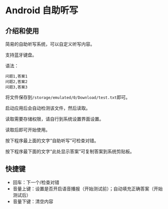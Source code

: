 # Android 自助听写

## 介绍和使用

简易的自助听写系统，可以自定义听写内容。

支持蓝牙键盘。

语法：

```
问题1,答案1
问题2,答案2
问题3,答案3
```

将文件保存到`/storage/emulated/0/Download/test.txt`即可。

启动应用后会自动检测该文件，然后读取。

读取需要存储权限，请自行到系统设置界面设置。

读取后即可开始使用。

按下程序最上面的文字“自助听写”可检查对错。

按下程序最下面的文字“此处显示答案”可复制答案到系统剪贴板。

## 快捷键

* <kbd>回车</kbd>：下一个/检查对错
* <kbd>音量上键</kbd>：设置是否开启语音播报（开始测试前）；自动填充正确答案（开始测试后）
* <kbd>音量下键</kbd>：清空内容
